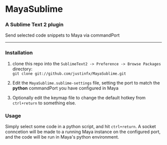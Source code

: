 # MayaSublime
### A Sublime Text 2 plugin

Send selected code snippets to Maya via commandPort

----------

### Installation

1. clone this repo into the `SublimeText2 -> Preference -> Browse Packages` directory:  
`git clone git://github.com/justinfx/MayaSublime.git`

2. Edit the `MayaSublime.sublime-settings` file, setting the port to match the **python** commandPort you have configured in Maya

3. Optionally edit the keymap file to change the default hotkey from `ctrl+return` to something else.

### Usage

Simply select some code in a python script, and hit `ctrl+return`. 
A socket conncetion will be made to a running Maya instance on the configured port, and the code will be 
run in Maya's python environment.